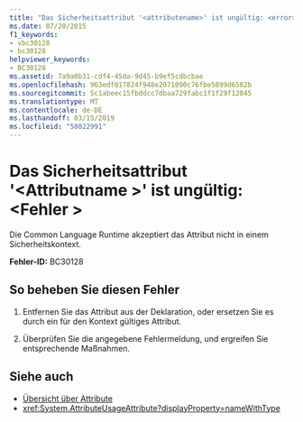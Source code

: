 ```yaml
---
title: "Das Sicherheitsattribut '<attributename>' ist ungültig: <error>"
ms.date: 07/20/2015
f1_keywords:
- vbc30128
- bc30128
helpviewer_keywords:
- BC30128
ms.assetid: 7a9a0b31-cdf4-45da-9d45-b9ef5cdbcbae
ms.openlocfilehash: 963edf017824f948e2071090c76fbe5899d6582b
ms.sourcegitcommit: 5c1abeec15fbddcc7dbaa729fabc1f1f29f12045
ms.translationtype: MT
ms.contentlocale: de-DE
ms.lasthandoff: 03/15/2019
ms.locfileid: "58022991"
---
```

# <a name="security-attribute-attributename-is-not-valid-error"></a>Das Sicherheitsattribut '\<Attributname >' ist ungültig: \<Fehler >
Die Common Language Runtime akzeptiert das Attribut nicht in einem Sicherheitskontext.

**Fehler-ID:** BC30128

## <a name="to-correct-this-error"></a>So beheben Sie diesen Fehler

1. Entfernen Sie das Attribut aus der Deklaration, oder ersetzen Sie es durch ein für den Kontext gültiges Attribut.

2. Überprüfen Sie die angegebene Fehlermeldung, und ergreifen Sie entsprechende Maßnahmen.

## <a name="see-also"></a>Siehe auch

- [Übersicht über Attribute](~/docs/visual-basic/programming-guide/concepts/attributes/index.md)
- <xref:System.AttributeUsageAttribute?displayProperty=nameWithType>
